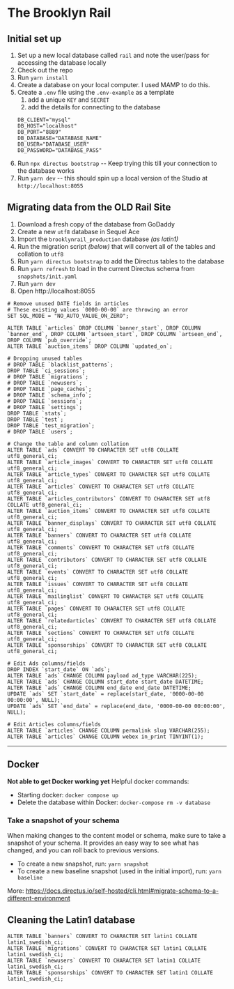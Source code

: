 # The Brooklyn Rail


## Initial set up
1. Set up a new local database called `rail` and note the user/pass for accessing the database locally
2. Check out the repo
3. Run `yarn install`
4. Create a database on your local computer. I used MAMP to do this.
5. Create a `.env` file using the `.env-example` as a template
   1. add a unique `KEY` and `SECRET`
   2. add the details for connecting to the database 
   ```
   DB_CLIENT="mysql"
   DB_HOST="localhost"
   DB_PORT="8889"
   DB_DATABASE="DATABASE_NAME"
   DB_USER="DATABASE_USER"
   DB_PASSWORD="DATABASE_PASS"
   ```
6. Run `npx directus bootstrap` -- Keep trying this till your connection to the database works
7. Run `yarn dev` -- this should spin up a local version of the Studio at `http://localhost:8055`


## Migrating data from the OLD Rail Site

1. Download a fresh copy of the database from GoDaddy
2. Create a new `utf8` database in Sequel Ace
3. Import the `brooklynrail_production` database _(as latin1)_
4. Run the migration script _(below)_ that will convert all of the tables and collation to `utf8`
5. Run `yarn directus bootstrap` to add the Directus tables to the database
6. Run `yarn refresh` to load in the current Directus schema from `snapshots/init.yaml`
7. Run `yarn dev`
8. Open http://localhost:8055


```
# Remove unused DATE fields in articles
# These existing values `0000-00-00` are throwing an error
SET SQL_MODE = "NO_AUTO_VALUE_ON_ZERO";

ALTER TABLE `articles` DROP COLUMN `banner_start`, DROP COLUMN `banner_end`, DROP COLUMN `artseen_start`, DROP COLUMN `artseen_end`, DROP COLUMN `pub_override`;
ALTER TABLE `auction_items` DROP COLUMN `updated_on`;

# Dropping unused tables
# DROP TABLE `blacklist_patterns`;
DROP TABLE `ci_sessions`;
# DROP TABLE `migrations`;
# DROP TABLE `newusers`;
# DROP TABLE `page_caches`;
# DROP TABLE `schema_info`;
# DROP TABLE `sessions`;
# DROP TABLE `settings`;
DROP TABLE `stats`;
DROP TABLE `test`;
DROP TABLE `test_migration`;
# DROP TABLE `users`;

# Change the table and column collation
ALTER TABLE `ads` CONVERT TO CHARACTER SET utf8 COLLATE utf8_general_ci;
ALTER TABLE `article_images` CONVERT TO CHARACTER SET utf8 COLLATE utf8_general_ci;
ALTER TABLE `article_types` CONVERT TO CHARACTER SET utf8 COLLATE utf8_general_ci;
ALTER TABLE `articles` CONVERT TO CHARACTER SET utf8 COLLATE utf8_general_ci;
ALTER TABLE `articles_contributors` CONVERT TO CHARACTER SET utf8 COLLATE utf8_general_ci;
ALTER TABLE `auction_items` CONVERT TO CHARACTER SET utf8 COLLATE utf8_general_ci;
ALTER TABLE `banner_displays` CONVERT TO CHARACTER SET utf8 COLLATE utf8_general_ci;
ALTER TABLE `banners` CONVERT TO CHARACTER SET utf8 COLLATE utf8_general_ci;
ALTER TABLE `comments` CONVERT TO CHARACTER SET utf8 COLLATE utf8_general_ci;
ALTER TABLE `contributors` CONVERT TO CHARACTER SET utf8 COLLATE utf8_general_ci;
ALTER TABLE `events` CONVERT TO CHARACTER SET utf8 COLLATE utf8_general_ci;
ALTER TABLE `issues` CONVERT TO CHARACTER SET utf8 COLLATE utf8_general_ci;
ALTER TABLE `mailinglist` CONVERT TO CHARACTER SET utf8 COLLATE utf8_general_ci;
ALTER TABLE `pages` CONVERT TO CHARACTER SET utf8 COLLATE utf8_general_ci;
ALTER TABLE `relatedarticles` CONVERT TO CHARACTER SET utf8 COLLATE utf8_general_ci;
ALTER TABLE `sections` CONVERT TO CHARACTER SET utf8 COLLATE utf8_general_ci;
ALTER TABLE `sponsorships` CONVERT TO CHARACTER SET utf8 COLLATE utf8_general_ci;

# Edit Ads columns/fields
DROP INDEX `start_date` ON `ads`;
ALTER TABLE `ads` CHANGE COLUMN payload ad_type VARCHAR(225);
ALTER TABLE `ads` CHANGE COLUMN start_date start_date DATETIME;
ALTER TABLE `ads` CHANGE COLUMN end_date end_date DATETIME;
UPDATE `ads` SET `start_date` = replace(start_date, '0000-00-00 00:00:00', NULL);
UPDATE `ads` SET `end_date` = replace(end_date, '0000-00-00 00:00:00', NULL);

# Edit Articles columns/fields
ALTER TABLE `articles` CHANGE COLUMN permalink slug VARCHAR(255);
ALTER TABLE `articles` CHANGE COLUMN webex in_print TINYINT(1);
```


---

## Docker
**Not able to get Docker working yet**
Helpful docker commands:
- Starting docker: `docker compose up`
- Delete the database within Docker: `docker-compose rm -v database`


### Take a snapshot of your schema
When making changes to the content model or schema, make sure to take a snapshot of your schema. It provides an easy way to see what has changed, and you can roll back to previous versions.

- To create a new snapshot, run: `yarn snapshot`
- To create a new baseline snapshot (used in the initial import), run: `yarn baseline`

More: https://docs.directus.io/self-hosted/cli.html#migrate-schema-to-a-different-environment



## Cleaning the Latin1 database
```
ALTER TABLE `banners` CONVERT TO CHARACTER SET latin1 COLLATE latin1_swedish_ci;
ALTER TABLE `migrations` CONVERT TO CHARACTER SET latin1 COLLATE latin1_swedish_ci;
ALTER TABLE `newusers` CONVERT TO CHARACTER SET latin1 COLLATE latin1_swedish_ci;
ALTER TABLE `sponsorships` CONVERT TO CHARACTER SET latin1 COLLATE latin1_swedish_ci;
```